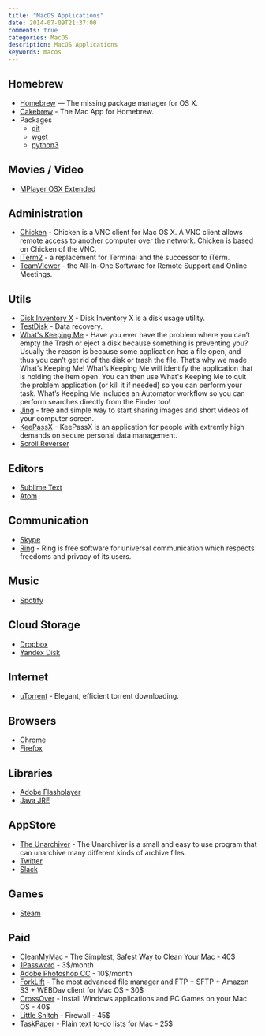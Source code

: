 ```yaml
---
title: "MacOS Applications"
date: 2014-07-09T21:37:00
comments: true
categories: MacOS
description: MacOS Applications
keywords: macos
---
```


## Homebrew
* [Homebrew](http://brew.sh/) — The missing package manager for OS X.
* [Cakebrew](https://www.cakebrew.com/) - The Mac App for Homebrew.
* Packages
	* [git](http://git-scm.com/)
	* [wget](https://www.gnu.org/software/wget/)
	* [python3](https://www.python.org/download/releases/3.0/)

## Movies / Video
* [MPlayer OSX Extended](http://mplayerosx.ch/)

## Administration
* [Chicken](http://chicken.sourceforge.net/) - Chicken is a VNC client for Mac OS X. A VNC client allows remote access to another computer over the network. Chicken is based on Chicken of the VNC.
* [iTerm2](http://www.iterm2.com/) - a replacement for Terminal and the successor to iTerm.
* [TeamViewer](http://www.teamviewer.com/) - the All-In-One Software
for Remote Support and Online Meetings.

## Utils
* [Disk Inventory X](http://www.derlien.com/) - Disk Inventory X is a disk usage utility.
* [TestDisk](http://www.cgsecurity.org/wiki/TestDisk) - Data recovery.
* [What's Keeping Me](http://www.hamsoftengineering.com/products/wkm/wkm.html) -  Have you ever have the problem where you can’t empty the Trash or eject a disk because something is preventing you? Usually the reason is because some application has a file open, and thus you can’t get rid of the disk or trash the file. That’s why we made What’s Keeping Me! What’s Keeping Me will identify the application that is holding the item open. You can then use What's Keeping Me to quit the problem application (or kill it if needed) so you can perform your task. What’s Keeping Me includes an Automator workflow so you can perform searches directly from the Finder too!
* [Jing](http://www.techsmith.com/jing.html) - free and simple way to start sharing images and short videos of your computer screen.
* [KeePassX](http://www.keepassx.org/) - KeePassX is an application for people with extremly high demands on secure personal data management.
* [Scroll Reverser](https://pilotmoon.com/scrollreverser/)

## Editors
* [Sublime Text](https://www.sublimetext.com/)
* [Atom](https://atom.io/)

## Communication
* [Skype](http://www.skype.com/)
* [Ring](https://ring.cx/) - Ring is free software for universal communication which respects freedoms and privacy of its users.

## Music
* [Spotify](https://www.spotify.com)

## Cloud Storage
* [Dropbox](https://www.dropbox.com/)
* [Yandex Disk](https://disk.yandex.com/)

## Internet
* [uTorrent](http://www.utorrent.com/intl/en) - Elegant, efficient torrent downloading.

## Browsers
* [Chrome](https://www.google.com/intl/en/chrome/browser/)
* [Firefox](http://www.mozilla.org/en-US/firefox/new/)

## Libraries
* [Adobe Flashplayer](http://get.adobe.com/en/flashplayer/)
* [Java JRE](http://www.oracle.com/technetwork/java/javase/downloads/jre7-downloads-1880261.html)

## AppStore
* [The Unarchiver](https://itunes.apple.com/app/the-unarchiver/id425424353?mt=12&ls=1) - The Unarchiver is a small and easy to use program that can unarchive many different kinds of archive files.
* [Twitter](https://itunes.apple.com/app/twitter/id409789998?mt=12)
* [Slack](https://itunes.apple.com/app/slack/id803453959?ls=1&mt=12)

## Games
* [Steam](http://store.steampowered.com/)

## Paid
* [CleanMyMac](http://macpaw.com/cleanmymac) - The Simplest, Safest Way to Clean Your Mac - 40$
* [1Password](https://agilebits.com/onepassword) - 3$/month
* [Adobe Photoshop CC](https://www.adobe.com/ca/products/photoshop/free-trial-download.html) - 10$/month
* [ForkLift](http://www.binarynights.com/forklift/) - The most advanced file manager and FTP + SFTP + Amazon S3 + WEBDav client for Mac OS - 30$
* [CrossOver](http://www.codeweavers.com/products/) - Install Windows applications and PC Games on your Mac OS - 40$
* [Little Snitch](http://www.obdev.at/products/littlesnitch/index.html) - Firewall - 45$
* [TaskPaper](https://www.taskpaper.com/) - Plain text to-do lists for Mac - 25$
